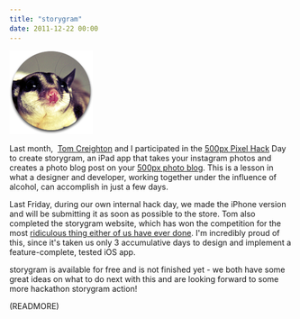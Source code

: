 ```yaml
---
title: "storygram"
date: 2011-12-22 00:00
---
```


 ![](/img/import/blog/2011/12/storygram/3519D34D024E4D4D8B320A00FB140F44.png)

Last month,&nbsp; [Tom Creighton](http://tomcreighton.com/2011/11/empty-storefronts/) and I participated in the [500px Pixel Hack](http://pixelhackday.com/) Day to create storygram, an iPad app that takes your instagram photos and creates a photo blog post on your [500px photo blog](http://500px.com/ashfurrow/blog). This is a lesson in what a designer and developer, working together under the influence of alcohol, can accomplish in just a few days.

Last Friday, during our own internal hack day, we made the iPhone version and will be submitting it as soon as possible to the store. Tom also completed the storygram website, which has won the competition for the most [ridiculous thing either of us have ever done](http://storygram.me/). I'm incredibly proud of this, since it's taken us only 3 accumulative days to design and implement a feature-complete, tested iOS app.

storygram is available for free and is not finished yet - we both have some great ideas on what to do next with this and are looking forward to some more hackathon storygram action!

(READMORE)
